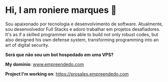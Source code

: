 # Hi, I am roniere marques 👋
Sou apaixonado por tecnologia e desenvolvimento de software. Atualmente, sou desenvolvedor Full Stacks e adoro trabalhar em projetos desafiadores. It's as if a skilled programmer was able to build not only robust codes, but also designed his own defense system, transforming programming into an art of digital security.

**Será que não sou um bot hospedado em uma VPS?**


**My domínio**: www.empreendedo.com

**Project I'm working on**: https://prosales.empreendedo.com
